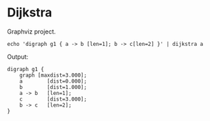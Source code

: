 # Dijkstra

Graphviz project.

    echo 'digraph g1 { a -> b [len=1]; b -> c[len=2] }' | dijkstra a

Output:

    digraph g1 {
        graph [maxdist=3.000];
        a        [dist=0.000];
        b        [dist=1.000];
        a -> b   [len=1];
        c        [dist=3.000];
        b -> c   [len=2];
    }
